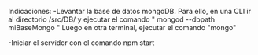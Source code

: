 Indicaciones:
-Levantar la base de datos mongoDB.
Para ello, en una CLI ir al directorio /src/DB/ y ejecutar el comando " mongod --dbpath miBaseMongo " 
Luego en otra terminal, ejecutar el comando "mongo"

-Iniciar el servidor con el comando npm start